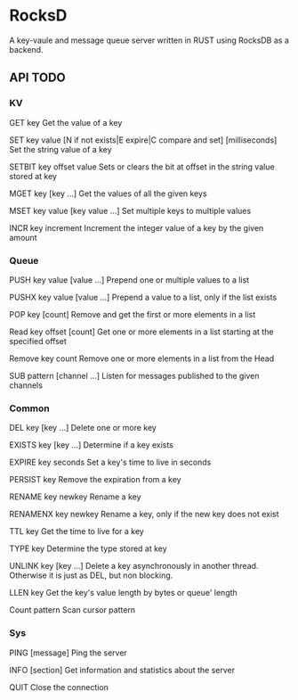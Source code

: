 # RocksD

A key-vaule and message queue server written in RUST using RocksDB as a backend.


## API TODO

### KV

GET key
Get the value of a key

SET key value [N if not exists|E expire|C compare and set] [milliseconds]
Set the string value of a key

SETBIT key offset value
Sets or clears the bit at offset in the string value stored at key

MGET key [key ...]
Get the values of all the given keys

MSET key value [key value ...]
Set multiple keys to multiple values

INCR key increment
Increment the integer value of a key by the given amount

### Queue

PUSH key value [value ...]
Prepend one or multiple values to a list

PUSHX key value [value ...]
Prepend a value to a list, only if the list exists

POP key [count]
Remove and get the first or more elements in a list

Read key offset [count]
Get one or more elements in a list starting at the specified offset

Remove key count
Remove one or more elements in a list from the Head

SUB pattern [channel ...]
Listen for messages published to the given channels

### Common

DEL key [key ...]
Delete one or more key

EXISTS key [key ...]
Determine if a key exists

EXPIRE key seconds
Set a key's time to live in seconds

PERSIST key
Remove the expiration from a key

RENAME key newkey
Rename a key

RENAMENX key newkey
Rename a key, only if the new key does not exist

TTL key
Get the time to live for a key

TYPE key
Determine the type stored at key

UNLINK key [key ...]
Delete a key asynchronously in another thread. Otherwise it is just as DEL, but non blocking.

LLEN key
Get the key's value length by bytes or queue' length

Count pattern
Scan cursor pattern

### Sys

PING [message]
Ping the server

INFO [section]
Get information and statistics about the server

QUIT
Close the connection
